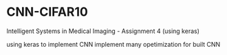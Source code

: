 # CNN-CIFAR10
Intelligent Systems in Medical Imaging - Assignment 4 (using keras)

using keras to implement CNN
implement many opetimization for built CNN
